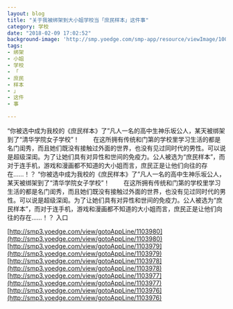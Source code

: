 ```yaml
---
layout: blog
title: "关于我被绑架到大小姐学校当「庶民样本」这件事"
category: 学校
date: "2018-02-09 17:02:52"
background-image: 'http://smp.yoedge.com/smp-app/resource/viewImage/1000927appline.png'
tags:
- 绑架
- 小姐
- 学校
- 「
- 庶民
- 样本
- 」
- 这件
- 事

---
```

“你被选中成为我校的《庶民样本》了”凡人一名的高中生神乐坂公人，某天被绑架到了“清华学院女子学校”！ 　　在这所拥有传统和门第的学校里学习生活的都是名门闺秀，而且她们既没有接触过外面的世界，也没有见过同时代的男性。可以说是超级深闺。为了让她们具有对异性和世间的免疫力。公人被选为“庶民样本”，而对于连手机，游戏和漫画都不知道的大小姐而言，庶民正是让他们向往的存在……！？
“你被选中成为我校的《庶民样本》了”凡人一名的高中生神乐坂公人，某天被绑架到了“清华学院女子学校”！ 　　在这所拥有传统和门第的学校里学习生活的都是名门闺秀，而且她们既没有接触过外面的世界，也没有见过同时代的男性。可以说是超级深闺。为了让她们具有对异性和世间的免疫力。公人被选为“庶民样本”，而对于连手机，游戏和漫画都不知道的大小姐而言，庶民正是让他们向往的存在……！？
入口

[http://smp3.yoedge.com/view/gotoAppLine/1103980](http://smp3.yoedge.com/view/gotoAppLine/1103980)
[http://smp3.yoedge.com/view/gotoAppLine/1103979](http://smp3.yoedge.com/view/gotoAppLine/1103979)
[http://smp3.yoedge.com/view/gotoAppLine/1103978](http://smp3.yoedge.com/view/gotoAppLine/1103978)
[http://smp3.yoedge.com/view/gotoAppLine/1103977](http://smp3.yoedge.com/view/gotoAppLine/1103977)
[http://smp3.yoedge.com/view/gotoAppLine/1103976](http://smp3.yoedge.com/view/gotoAppLine/1103976)

        

